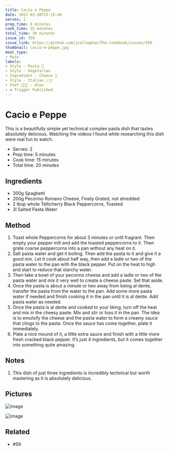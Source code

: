 ```yaml
---
title: Cacio e Peppe
date: 2022-02-20T23:15:40
serves: 2
prep_time: 5 minutes
cook_time: 15 minutes
total_time: 20 minutes
issue_id: 359
issue_link: https://github.com/jcallaghan/The-Cookbook/issues/359
thumbnail: cacio-e-peppe.jpg
meal_type:
- Main
labels:
- Style - Pasta 🍝
- Style - Vegetarian
- Ingredient - Cheese 🧀
- Style - Italian 🇮🇹
- Chef 🧑🏼‍🍳 - Alex
- ⚙ Trigger Published
---
```


# Cacio e Peppe

This is a beautifully simple yet technical complex pasta dish that tastes absolutely delicious. Watching the videos  I found while researching this dish were real fun to watch.

- Serves: 2
- Prep time: 5 minutes
- Cook time: 15 minutes
- Total time: 20 minutes

## Ingredients

- 300g Spaghetti
- 200g Pecorino Romano Cheese, Finely Grated, not shredded
- 2 tbsp whole Tellicherry Black Peppercorns, Toasted
- 3l Salted Pasta Water

## Method

1. Toast whole Peppercorns for about 3 minutes or until fragrant. Then empty your pepper mill and add the toasted peppercorns to it. Then grate coarse peppercorns into a pan without any heat on it. 
2. Salt pasta water and get it boiling. Then add the pasta to it and give it a good mix. Let it cook about half way, then add a ladle or two of the pasta water to the pan with the black pepper. Put on the heat to high and start to reduce that starchy water.
3. Then take a bowl of your pecorino cheese and add a ladle or two of the pasta water and mix it very well to create a cheese paste. Set that aside. 
4. Once the pasta is about a minute or two away from being al dente, transfer the pasta from the water to the pan. Add some more pasta water if needed and finish cooking it in the pan until it is al dente. Add pasta water as needed. 
5. Once the pasta is al dente and cooked to your liking, turn off the heat and mix in the cheesy paste. Mix and stir or toss it in the pan. The idea is to emulsify the cheese and the pasta water to form a creamy sauce that clings to the pasta. Once the sauce has come together, plate it immediately. 
6. Plate a nice mound of it, a little extra sauce and finish with a little more fresh cracked black pepper. It’s just 4 ingredients, but it comes together into something quite amazing. 

## Notes

1. This dish of just three ingredients is incredibly technical but worth mastering as it is absolutely delicious.

## Pictures

![image](https://user-images.githubusercontent.com/7449908/154868209-6d2243a5-24b6-4b2e-a558-b2d9254c7ba9.jpeg)

![image](https://user-images.githubusercontent.com/7449908/154868213-b78b2a41-bf14-4739-a8ec-97c5e9da1b2a.jpeg)

## Related

- #59 
